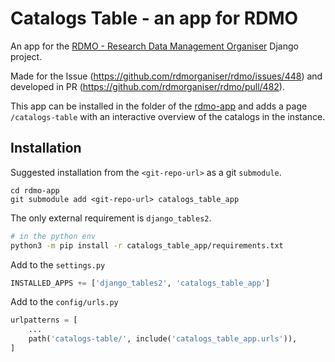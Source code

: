 # Catalogs Table - an app for RDMO

An app for the [RDMO - Research Data Management Organiser](https://rdmorganiser.github.io) Django project.

Made for the Issue (https://github.com/rdmorganiser/rdmo/issues/448) and developed in PR (https://github.com/rdmorganiser/rdmo/pull/482).

This app can be installed in the folder of the [rdmo-app](https://github.com/rdmorganiser/rdmo-app) and adds a page `/catalogs-table` with an interactive overview of the catalogs in the instance.


## Installation

Suggested installation from the `<git-repo-url>` as a git `submodule`.

```
cd rdmo-app
git submodule add <git-repo-url> catalogs_table_app
```

The only external requirement is `django_tables2`.

```bash
# in the python env
python3 -m pip install -r catalogs_table_app/requirements.txt
```
Add to the `settings.py`
```py
INSTALLED_APPS += ['django_tables2', 'catalogs_table_app']
```
Add to the `config/urls.py`
```py
urlpatterns = [
    ...
    path('catalogs-table/', include('catalogs_table_app.urls')),
]
```
